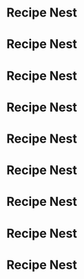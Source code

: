 # Recipe Nest
# Recipe Nest
# Recipe Nest
# Recipe Nest
# Recipe Nest
# Recipe Nest
# Recipe Nest
# Recipe Nest
# Recipe Nest